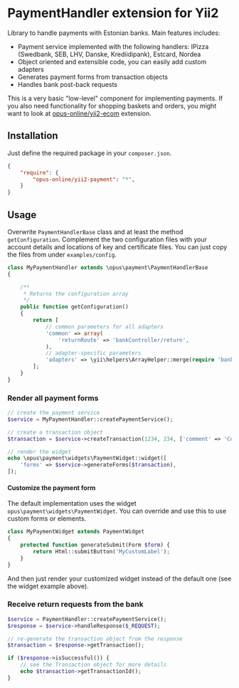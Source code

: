 PaymentHandler extension for Yii2
============

Library to handle payments with Estonian banks. Main features includes:
- Payment service implemented with the following handlers: IPizza (Swedbank, SEB, LHV, Danske, Krediidipank), Estcard, Nordea
- Object oriented and extensible code, you can easily add custom adapters
- Generates payment forms from transaction objects
- Handles bank post-back requests

This is a very basic "low-level" component for implementing payments. If you also need functionality for shopping baskets and orders, you might want to look at [opus-online/yii2-ecom](https://github.com/opus-online/yii2-ecom) extension.

## Installation
Just define the required package in your `composer.json`. 
```json
{
	"require": {
		"opus-online/yii2-payment": "*",
	}
}
```

## Usage
Overwrite `PaymentHandlerBase` class and at least the method `getConfiguration`. Complement the two configuration files
with your account details and locations of key and certificate files. You can just copy the files from under `examples/config`.

```php
class MyPaymentHandler extends \opus\payment\PaymentHandlerBase
{

    /**
     * Returns the configuration array
     */
    public function getConfiguration()
    {
        return [
            // common parameters for all adapters
            'common' => array(
                'returnRoute' => 'bankController/return',
            ),
            // adapter-specific parameters
            'adapters' => \yii\helpers\ArrayHelper::merge(require 'banks-default.php', require 'banks-local.php')
        ];
    }
}
```

### Render all payment forms
```php
// create the payment service
$service = MyPaymentHandler::createPaymentService();

// create a transaction object
$transaction = $service->createTransaction(1234, 234, ['comment' => 'Comment']);

// render the widget
echo \opus\payment\widgets\PaymentWidget::widget([
    'forms' => $service->generateForms($transaction),
]);

```
#### Customize the payment form
The default implementation uses the widget `opus\payment\widgets\PaymentWidget`. You can override and use this to use custom forms or elements. 
```php
class MyPaymentWidget extends PaymentWidget
{
    protected function generateSubmit(Form $form) {
        return Html::submitButton('MyCustomLabel');
    }
}
```

And then just render your customized widget instead of the default one (see the widget example above).

### Receive return requests from the bank
```php
$service = PaymentHandler::createPaymentService();
$response = $service->handleResponse($_REQUEST);

// re-generate the transaction object from the response
$transaction = $response->getTransaction();

if ($response->isSuccessful()) {
	// see the Transaction object for more details
	echo $transaction->getTransactionId();
}
```
